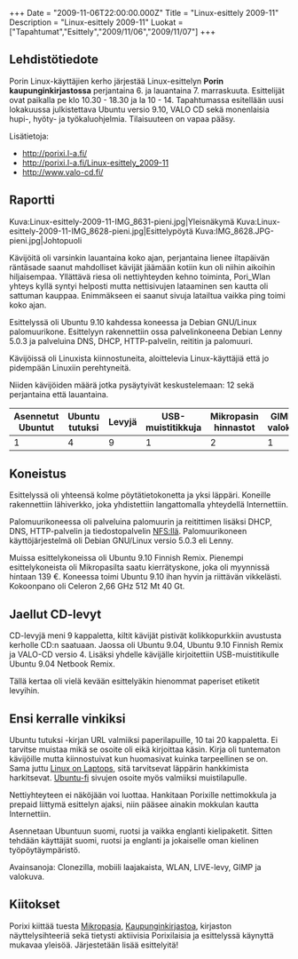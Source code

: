 +++
Date = "2009-11-06T22:00:00.000Z"
Title = "Linux-esittely 2009-11"
Description = "Linux-esittely 2009-11"
Luokat = ["Tapahtumat","Esittely","2009/11/06","2009/11/07"]
+++

Lehdistötiedote
---------------

Porin Linux-käyttäjien kerho järjestää Linux-esittelyn **Porin
kaupunginkirjastossa** perjantaina 6. ja lauantaina 7. marraskuuta.
Esittelijät ovat paikalla pe klo 10.30 - 18.30 ja la 10 - 14.
Tapahtumassa esitellään uusi lokakuussa julkistettava Ubuntu versio
9.10, VALO CD sekä monenlaisia hupi-, hyöty- ja työkaluohjelmia.
Tilaisuuteen on vapaa pääsy.

Lisätietoja:

-   [<http://porixi.l-a.fi/>](http://porixi.l-a.fi/)
-   [<http://porixi.l-a.fi/Linux-esittely_2009-11>](http://porixi.l-a.fi/Linux-esittely_2009-11)
-   [<http://www.valo-cd.fi/>](http://www.valo-cd.fi/)

Raportti
--------

Kuva:Linux-esittely-2009-11-IMG_8631-pieni.jpg|Yleisnäkymä
Kuva:Linux-esittely-2009-11-IMG_8628-pieni.jpg|Esittelypöytä
Kuva:IMG_8628.JPG-pieni.jpg|Johtopuoli

Kävijöitä oli varsinkin lauantaina koko ajan, perjantaina lienee
iltapäivän räntäsade saanut mahdolliset kävijät jäämään kotiin kun oli
niihin aikoihin hiljaisempaa. Yllättävä riesa oli nettiyhteyden kehno
toiminta, Pori_Wlan yhteys kyllä syntyi helposti mutta nettisivujen
lataaminen sen kautta oli sattuman kauppaa. Enimmäkseen ei saanut sivuja
latailtua vaikka ping toimi koko ajan.

Esittelyssä oli Ubuntu 9.10 kahdessa koneessa ja Debian GNU/Linux
palomuurikone. Esittelyyn rakennettiin ossa palvelinkoneena Debian Lenny
5.0.3 ja palveluina DNS, DHCP, HTTP-palvelin, reititin ja palomuuri.

Kävijöissä oli Linuxista kiinnostuneita, aloittelevia Linux-käyttäjiä
että jo pidempään Linuxiin perehtyneitä.

Niiden kävijöiden määrä jotka pysäytyivät keskustelemaan: 12 sekä
perjantaina että lauantaina.

| Asennetut Ubuntut | Ubuntu tutuksi | Levyjä | USB-muistitikkuja | Mikropasin hinnastot | GIMP ja valokuva |
|-------------------|----------------|--------|-------------------|----------------------|------------------|
| 1                 | 4              | 9      | 1                 | 2                    | 1                |

Koneistus
---------

Esittelyssä oli yhteensä kolme pöytätietokonetta ja yksi läppäri.
Koneille rakennettiin lähiverkko, joka yhdistettiin langattomalla
yhteydellä Internettiin.

Palomuurikoneessa oli palveluina palomuurin ja reitittimen lisäksi DHCP,
DNS, HTTP-palvelin ja tiedostopalvelin [NFS:llä](NFS:llä).
Palomuurikoneen käyttöjärjestelmä oli Debian GNU/Linux versio 5.0.3 eli
Lenny.

Muissa esittelykoneissa oli Ubuntu 9.10 Finnish Remix. Pienempi
esittelykoneista oli Mikropasilta saatu kierrätyskone, joka oli
myynnissä hintaan 139 €. Koneessa toimi Ubuntu 9.10 ihan hyvin ja
riittävän vikkelästi. Kokoonpano oli Celeron 2,66 GHz 512 Mt 40 Gt.

Jaellut CD-levyt
----------------

CD-levyjä meni 9 kappaletta, kiltit kävijät pistivät kolikkopurkkiin
avustusta kerholle CD:n saatuaan. Jaossa oli Ubuntu 9.04, Ubuntu 9.10
Finnish Remix ja VALO-CD versio 4. Lisäksi yhdelle kävijälle
kirjoitettiin USB-muistitikulle Ubuntu 9.04 Netbook Remix.

Tällä kertaa oli vielä kevään esittelyäkin hienommat paperiset etiketit
levyihin.

Ensi kerralle vinkiksi
----------------------

Ubuntu tutuksi -kirjan URL valmiiksi paperilapuille, 10 tai 20
kappaletta. Ei tarvitse muistaa mikä se osoite oli eikä kirjoittaa
käsin. Kirja oli tuntematon kävijöille mutta kiinnostuivat kun
huomasivat kuinka tarpeellinen se on. Sama juttu [Linux on
Laptops](http://www.linux-laptop.net/), sitä tarvitsevat läppärin
hankkimista harkitsevat. [Ubuntu-fi](http://www.ubuntu-fi.org/) sivujen
osoite myös valmiiksi muistilapulle.

Nettiyhteyteen ei näköjään voi luottaa. Hankitaan Porixille nettimokkula
ja prepaid liittymä esittelyn ajaksi, niin pääsee ainakin mokkulan
kautta Internettiin.

Asennetaan Ubuntuun suomi, ruotsi ja vaikka englanti kielipaketit.
Sitten tehdään käyttäjät suomi, ruotsi ja englanti ja jokaiselle oman
kielinen työpöytäympäristö.

Avainsanoja: Clonezilla, mobiili laajakaista, WLAN, LIVE-levy, GIMP ja
valokuva.

Kiitokset
---------

Porixi kiittää tuesta [Mikropasia](http://mikropasi.fi),
[Kaupunginkirjastoa](http://www.pori.fi/kirjasto), kirjaston
näyttelysihteeriä sekä tietysti aktiivisia Porixilaisia ja esittelyssä
käynyttä mukavaa yleisöä. Järjestetään lisää esittelyitä!


